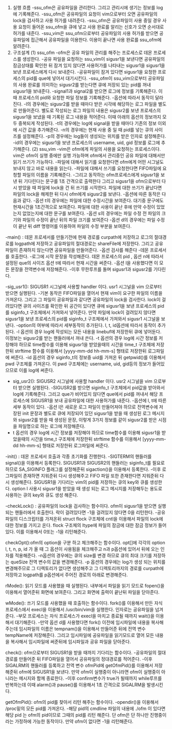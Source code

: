 1) 실행 흐름
-ssu_ofm은 공유파일을 관리한다. 그리고 관리시에 생기는 정보를 log에 기록해준다. 
-ssu_ofm은 공유파일의 요청이 vim으로부터 오면 공유파일의 lock을 검사하고 사용 허가를 내려준다.
-ssu_ofm은 공유파일이 사용 중일 경우 사용 요청이 들어온 ssu_ofm을 큐에 넣고 사용 완료를 알리는 신호가 오면 순서대로 허가를 내준다. 
-ssu_vim은 ssu_ofm으로부터 공유파일의 사용 허가를 받으면 공유파일에 접근해서 공유파일을 이용한다. 이용이 끝나면 사용 완료를 ssu_ofm에 알려준다.
2) 구조설계
(1)	ssu_ofm
-ofm은 공유 파일의 관리를 해주는 프로세스로 데몬 프로세스를 생성한다.
-공유 파일을 요청하는 ssu_vim이 sigusr1을 보낸다면 공유파일의 잠금상태를 확인한 뒤 잠겨 있지 않다면 사용허가를 나타내는 sigusr1을 sigusr1을 보낸 프로세스에게 다시 보내준다.
-공유파일이 잠겨 있다면 sigusr1을 요청한 프로세스의 pid를 que에 넣어서 대기시킨다.
-ssu_ofm이 ssu_vim으로부터 공유파일의 사용 완료를 의미하는 sigusr2를 받는다면 큐에 저장되 있는 pid를 꺼내 sigusr1을 보내준다.
-signal1과 signal2를 받으면 로그에 정보를 기록해준다. 이때 프로세스의 pid와 요청한 파일 정보를 기록해준다.
-옵션에 따라서 동작이 달라진다.
-l의 경우에는 sigusr2를 받을 때마다 받은 시각에 해당하는 로그 파일을 별도로 만들어준다. 별도로 작성되는 로그 파일의 내용은 sigusr2를 보낸 프로세스의 sigusr1을 보냈을 때 기록된 로그 내용을 적어준다. 이때 아래의 옵션의 정보까지 모두 중복되게 작성된다.
-t의 경우에는 log에 signal을 받을 때마다 기존의 정보 이외에 시간 값을 추가해준다.
-n의 경우에는 현재 사용 중 일 때 pid를 넣는 큐의 사이즈를 설정해준다.
-p의 경우에는 log들이 생성되는 위치를 받은 인자로 설정해준다.
-id의 경우에는 sigusr1을 보낸 프로세스의 username, uid, gid 정보를 로그에 추가해준다. 
(2)	ssu_vim
-vim은 ofm에게 파일의 사용을 요청하는 프로세스이다. vim은 ofm이 실행 중에만 실행 가능하며 ofm에서 관리중인 공유 파일에 대해서만 읽기 쓰기가 가능하다.
-파일에 대해서 읽기를 요청한다면 ofm에게 어떤 시그널도 보내지 않고 바로 내용을 읽는다.
-파일에 대해서 쓰기를 요청한다면 FIFO파일에 요청할 파일의 이름을 기록해준다.
-그리고 동작하는 ofm프로세스에게 sigusr1을 보낸 뒤 기다린다는 문구를 1초 간격으로 출력한다 그리고 sigusr1을 ofm으로부터 다시 받았을 때 파일에 lock을 건 뒤 쓰기를 시작한다. 파일에 대한 쓰기가 끝났다면 파일의 lock을 해제한 뒤 다시 ofm에게 sigusr2를 보낸다.
-옵션에 따른 동작은 다음과 같다.
-옵션 t의 경우에는 파일에 대한 수정시간을 보여준다. 대기중 문구에도 현재시간을 1초간격으로 보여준다. 파일에 대한 사용이 끝난 후에 만약 수정이 있었는지 없었는지에 대한 문구를 보여준다.
-옵션 s의 경우에는 파일 수정 전 파일의 크기와 파일의 수정이 끝난 뒤의 파일 크기를 보여준다 
-옵션 d의 경우에는 파일 수정이 끝난 뒤 diff 명령어를 이용하여 파일의 수정 부분을 보여준다.

-main() : 데몬 프로세서를 만들기전에 현재 경로를 curpath에 저장하고 로그의 절대경로를 logpath에 저장하고 공유파일의 절대경로는 shareFile에 저장한다. 그리고 공유파일이 존재하지 않는다면 공유파일을 만들어준다.
-옵션 검사를 해준다
-데몬 프로세서를 호출한다.
-로그에 시작 문장을 작성해준다. 데몬 프로세스의 pid , 옵션 n에 따라서 설정된 que의 사이즈 옵션 t에 따라서 현재 시간을 써준다.
-옵션 l을 사용했다면 이 모든 문장을 전역변수에 저장해준다.
-이후 무한루프를 돌며 sigusr1과 sigusr2를 기다린다.


-sig_usr1(): SIGUSR1 시그널에 사용할 handler 이다. usr1 시그널을 vim 으로부터 받으면 실행된다.
-기본 동작은 FIFO파일을 열어서 현재 vim이 요구한 파일의 이름을 가져온다. 그리고 그 파일이 공유파일과 같다면 공유파일의 lock을 검사한다. lock이 걸려있다면 큐의 사이즈를 확인한 뒤 공간이 있다면 큐에 sigusr1을 보낸 프로세스의 pid를 siginfo_t 구조체에서 가져와서 넣어준다. 만약 파일에 lock이 걸려있지 않다면 sigusr1을 보낸 프로세스의 pid를 siginfo_t 구조체에서 가져와서 sigusr1 시그널을 보낸다.
-option의 여부에 따라서 세부동작이 추가된다. l, t, id옵션에 따라서 동작이 추가된다.
-l 옵션의 경우 log에 작성되는 모든 내용을 linebuf에 저장한뒤 큐에 넣어둔다. 이정보는 sigusr2를 받는 핸들러에서 꺼내 쓴다.
-t 옵션의 경우 log에 시간 정보를 저장해야 하므로 time함수를 이용해 sigusr1을 받았을때의 시간을 time_t 구조체에 저장한뒤 strftime 함수를 이용해서 [yyyy-mm-dd hh-mm-s] 형태로 저장한뒤 로그파일에 써준다.
-id 옵션의 경우 siginfo_t의 정보중 uid를 가져온 뒤 getpwid()를 이용해서 pwd 구조체를 가져온다. 이 pwd 구조체에는 username, uid, gid등의 정보가 들어있으므로 이를 log에 써준다.

- sig_usr2(): SIGUSR2 시그널에 사용할 handler 이다. usr2 시그널을 vim 으로부터 받으면 실행된다.
-SIGUSR2를 받으면 siginfo_t 구조체에서 pid값을 받아와서 log에 기록해준다. 그리고 que가 비어있지 않다면 que에서 pid를 꺼내서 해당 프로세스에 SIGUSR1을 보내 공유파일에 대한 사용허가를 내준다.
-옵션에 l, t에 따른 세부 동작이 있다.
-옵션 l은 새로운 로그 파일이 만들어져야 하므로 전역변수에 저장된 init 문장과 별도로 큐에 저장되어 있던 sigusr1을 받을 때 생성된 로그 메시지와 sigusr2를 받을 때 생성된 문장, 이렇게 3가지 정보를 같이 sigusr2를 받은 시점을 파일명으로 하는 로그에 저장해준다. 
- t 옵션의 경우 log에 시간 정보를 저장해야 하므로 time함수를 이용해 sigusr1을 받았을때의 시간을 time_t 구조체에 저장한뒤 strftime 함수를 이용해서 [yyyy-mm-dd hh-mm-s] 형태로 저장한뒤 로그파일에 써준다.

-init() : 데몬 프로세서 호출과 각종 초기화를 진행한다.
-SIGTERM의 핸들러를 signal()을 이용해서 등록한다. SIGUSR1과 SIGUSR2의 핸들러는 siginfo_t를 필요로 하므로 SA_SIGINFO 플래그를 설정해준뒤 sigaction()을 이용해서 등록한다.
-이후 로그파일이 존재하면 지워준뒤 다시 생성해주고 FIFO 파일 또한 존재한다면 지워준뒤 다시 생성해준다. SIGUSR1을 기다리는 vim의 pid를 저장하는 큐의 key와 큐를 생성한다. option l 사용시 sigusr1을 받았을 때 생성 되는 로그 메시지를 저장해두는 용도로 사용하는 큐의 key와 큐도 생성 해준다.

-checkLock() : 공유파일의 lock을 검사하는 함수이다. ofm이 sigusr1을 받으면 실행되는 핸들러에서 호출한다. 락이 걸려있다면 -1을 걸려있지 않다면 0을 리턴한다.
-공유파일의 디스크립터를 가져온뒤 struct flock 구조체에 cntl을 이용해서 파일의 lock에 대한 정보를 가지고 온다. flock 구조체의 ltype에 파일의 잠금에 대한 잠금 정보가 들어있다. 이를 이용해서 0또는 -1을 리턴해준다.

checkOpt():ofm의 option을 구분 하고 체크해주는 함수이다.
opt[]에 각각의 option l, t, n, p, id 가 올 때 그 옵션이 사용됨을 체크해주고 n과 p옵션에 있어서 뒤에 오는 인자를 적용해준다.
-n옵션의 경우에는 큐의 size를 변경 하므로 큐의 최대 크기를 저장하는 queSize 전역 변수의 값을 변경해준다.
-p 옵션의 경우에는 log가 생성 되는 위치를 변경해주므로 그 디렉토리가 없다면 생성해주고 그 디렉토리까지의 경로를 curpath에 저장하고 logpath를 p옵션에서 주어진 경로의 아래로 변경해준다.

rMode(): 읽기 모드를 사용했을 때 실행된다. 내부에서 파일을 읽기 모드로 fopen()을 이용해서 열어준뒤 화면에 보여준다. 그리고 화면에 출력이 끝난뒤 파일을 닫아준다.

wMode(): 쓰기 모드를 사용했을 때 호출하는 함수이다. fork()를 이용해서 만든 자식 프로세스에서 execl을 이용해서 /usr/bin/vim을 실행한다. 인자로는 공유파일을 넘겨준다.
-부모 프로세스는 자식 프로세스가 execl을 마치고 종료될 때까지 wait()을 이용해서 대기해준다. 
-만약 옵션 d를 사용했다면 fork() 이전에 임시파일에 내용을 복사해주는데 임시파일의 이름은 tempnam()을 이용해서 만들어준 뒤에 전역 변수 tempName에 저장해준다. 그리고 임시파일에 공유파일을 읽기모드로 열어 모든 내용을 복사해서 임시파일에 써준뒤에 임시파일과 공유 파일을 닫아준다.

check(): ofm으로부터 SIGUSR1을 받을 때까지 기다리는 함수이다.
-공유파일의 절대경로를 만들어준 뒤 FIFO파일을 열어서 공유파일의 정대경로를 적어준다.
-이후 SIGALRM의 핸들러를 등록하고 전역 변수 ofmPid에 getOfmPid()를 이용해서 저장해준뒤 ofm에 SIGUSR1을 보낸다. 만약 ofm이 실행중이 아니라면 ofm이 실행중이 아니라는 메시지와 함께 종료한다.
-이후 confirm변수가 true가 될때까지 while루프를 반복하는데 이때 alarm()과 pause()를 이용해서 1초 간격으로 SIGALRM을 발생시킨다.

getOfmPid(): ofm의 pid를 찾아서 리턴 해주는 함수이다.
-opendir()을 이용해서 /proc밑의 모든 pid를 가져온다.
-해당 pid의 cmdline 파일의 내용에 ./ofm 이 있다면 해당 pid 는 ofm의 pid이므로 그때의 pid를 리턴 해준다. 단 ofm은 단 하나만 진행중이라는 가정하에 가능한 동작이다.
만약 ofm이 없다면 -1을 리턴해준다.

